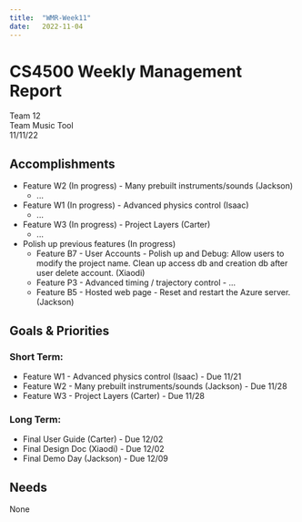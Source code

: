 ```yaml
---
title:  "WMR-Week11"
date:   2022-11-04
---
```

# CS4500 Weekly Management Report

Team 12 \
Team Music Tool \
11/11/22

## Accomplishments

- Feature W2 (In progress) - Many prebuilt instruments/sounds (Jackson)
  - ...
- Feature W1 (In progress) - Advanced physics control (Isaac)
  - ...
- Feature W3 (In progress) - Project Layers (Carter)
  - ...
- Polish up previous features (In progress)
  - Feature B7 - User Accounts - Polish up and Debug: Allow users to modify the project name. Clean up access db and creation db after user delete account. (Xiaodi)
  - Feature P3 - Advanced timing / trajectory control - ...
  - Feature B5 - Hosted web page - Reset and restart the Azure server. (Jackson)


## Goals & Priorities

### Short Term:
- Feature W1 - Advanced physics control (Isaac) - Due 11/21
- Feature W2 - Many prebuilt instruments/sounds (Jackson) - Due 11/28
- Feature W3 - Project Layers (Carter) - Due 11/28

### Long Term:
  
  - Final User Guide (Carter) - Due 12/02
  - Final Design Doc (Xiaodi) - Due 12/02
  - Final Demo Day (Jackson) - Due 12/09

## Needs

None
